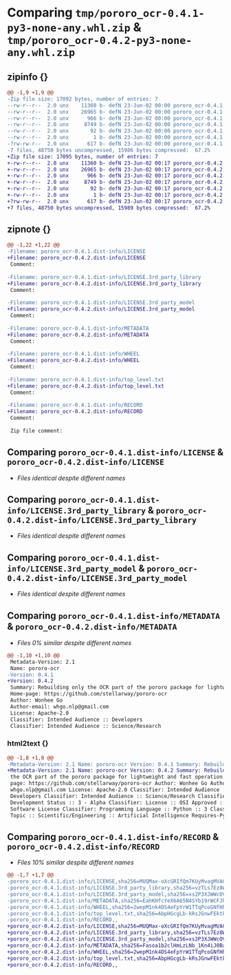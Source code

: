 # Comparing `tmp/pororo_ocr-0.4.1-py3-none-any.whl.zip` & `tmp/pororo_ocr-0.4.2-py3-none-any.whl.zip`

## zipinfo {}

```diff
@@ -1,9 +1,9 @@
-Zip file size: 17092 bytes, number of entries: 7
--rw-r--r--  2.0 unx    11360 b- defN 23-Jun-02 00:00 pororo_ocr-0.4.1.dist-info/LICENSE
--rw-r--r--  2.0 unx    26965 b- defN 23-Jun-02 00:00 pororo_ocr-0.4.1.dist-info/LICENSE.3rd_party_library
--rw-r--r--  2.0 unx      966 b- defN 23-Jun-02 00:00 pororo_ocr-0.4.1.dist-info/LICENSE.3rd_party_model
--rw-r--r--  2.0 unx     8749 b- defN 23-Jun-02 00:00 pororo_ocr-0.4.1.dist-info/METADATA
--rw-r--r--  2.0 unx       92 b- defN 23-Jun-02 00:00 pororo_ocr-0.4.1.dist-info/WHEEL
--rw-r--r--  2.0 unx        1 b- defN 23-Jun-02 00:00 pororo_ocr-0.4.1.dist-info/top_level.txt
-?rw-rw-r--  2.0 unx      617 b- defN 23-Jun-02 00:00 pororo_ocr-0.4.1.dist-info/RECORD
-7 files, 48750 bytes uncompressed, 15986 bytes compressed:  67.2%
+Zip file size: 17095 bytes, number of entries: 7
+-rw-r--r--  2.0 unx    11360 b- defN 23-Jun-02 00:17 pororo_ocr-0.4.2.dist-info/LICENSE
+-rw-r--r--  2.0 unx    26965 b- defN 23-Jun-02 00:17 pororo_ocr-0.4.2.dist-info/LICENSE.3rd_party_library
+-rw-r--r--  2.0 unx      966 b- defN 23-Jun-02 00:17 pororo_ocr-0.4.2.dist-info/LICENSE.3rd_party_model
+-rw-r--r--  2.0 unx     8749 b- defN 23-Jun-02 00:17 pororo_ocr-0.4.2.dist-info/METADATA
+-rw-r--r--  2.0 unx       92 b- defN 23-Jun-02 00:17 pororo_ocr-0.4.2.dist-info/WHEEL
+-rw-r--r--  2.0 unx        1 b- defN 23-Jun-02 00:17 pororo_ocr-0.4.2.dist-info/top_level.txt
+?rw-rw-r--  2.0 unx      617 b- defN 23-Jun-02 00:17 pororo_ocr-0.4.2.dist-info/RECORD
+7 files, 48750 bytes uncompressed, 15989 bytes compressed:  67.2%
```

## zipnote {}

```diff
@@ -1,22 +1,22 @@
-Filename: pororo_ocr-0.4.1.dist-info/LICENSE
+Filename: pororo_ocr-0.4.2.dist-info/LICENSE
 Comment: 
 
-Filename: pororo_ocr-0.4.1.dist-info/LICENSE.3rd_party_library
+Filename: pororo_ocr-0.4.2.dist-info/LICENSE.3rd_party_library
 Comment: 
 
-Filename: pororo_ocr-0.4.1.dist-info/LICENSE.3rd_party_model
+Filename: pororo_ocr-0.4.2.dist-info/LICENSE.3rd_party_model
 Comment: 
 
-Filename: pororo_ocr-0.4.1.dist-info/METADATA
+Filename: pororo_ocr-0.4.2.dist-info/METADATA
 Comment: 
 
-Filename: pororo_ocr-0.4.1.dist-info/WHEEL
+Filename: pororo_ocr-0.4.2.dist-info/WHEEL
 Comment: 
 
-Filename: pororo_ocr-0.4.1.dist-info/top_level.txt
+Filename: pororo_ocr-0.4.2.dist-info/top_level.txt
 Comment: 
 
-Filename: pororo_ocr-0.4.1.dist-info/RECORD
+Filename: pororo_ocr-0.4.2.dist-info/RECORD
 Comment: 
 
 Zip file comment:
```

## Comparing `pororo_ocr-0.4.1.dist-info/LICENSE` & `pororo_ocr-0.4.2.dist-info/LICENSE`

 * *Files identical despite different names*

## Comparing `pororo_ocr-0.4.1.dist-info/LICENSE.3rd_party_library` & `pororo_ocr-0.4.2.dist-info/LICENSE.3rd_party_library`

 * *Files identical despite different names*

## Comparing `pororo_ocr-0.4.1.dist-info/LICENSE.3rd_party_model` & `pororo_ocr-0.4.2.dist-info/LICENSE.3rd_party_model`

 * *Files identical despite different names*

## Comparing `pororo_ocr-0.4.1.dist-info/METADATA` & `pororo_ocr-0.4.2.dist-info/METADATA`

 * *Files 0% similar despite different names*

```diff
@@ -1,10 +1,10 @@
 Metadata-Version: 2.1
 Name: pororo-ocr
-Version: 0.4.1
+Version: 0.4.2
 Summary: Rebuilding only the OCR part of the pororo package for lightweight and fast operation.
 Home-page: https://github.com/stellarway/pororo-ocr
 Author: Wonhee Go
 Author-email: whgo.nlp@gmail.com
 License: Apache-2.0
 Classifier: Intended Audience :: Developers
 Classifier: Intended Audience :: Science/Research
```

### html2text {}

```diff
@@ -1,8 +1,8 @@
-Metadata-Version: 2.1 Name: pororo-ocr Version: 0.4.1 Summary: Rebuilding only
+Metadata-Version: 2.1 Name: pororo-ocr Version: 0.4.2 Summary: Rebuilding only
 the OCR part of the pororo package for lightweight and fast operation. Home-
 page: https://github.com/stellarway/pororo-ocr Author: Wonhee Go Author-email:
 whgo.nlp@gmail.com License: Apache-2.0 Classifier: Intended Audience ::
 Developers Classifier: Intended Audience :: Science/Research Classifier:
 Development Status :: 3 - Alpha Classifier: License :: OSI Approved :: Apache
 Software License Classifier: Programming Language :: Python :: 3 Classifier:
 Topic :: Scientific/Engineering :: Artificial Intelligence Requires-Python:
```

## Comparing `pororo_ocr-0.4.1.dist-info/RECORD` & `pororo_ocr-0.4.2.dist-info/RECORD`

 * *Files 10% similar despite different names*

```diff
@@ -1,7 +1,7 @@
-pororo_ocr-0.4.1.dist-info/LICENSE,sha256=MUQMax-oXcGRIfQm7KUyMvagMVACVmtSCThi_KM5uJM,11360
-pororo_ocr-0.4.1.dist-info/LICENSE.3rd_party_library,sha256=vzTLs7Ez8WDngBP5YaPgj-43EUU_3oZ0-QnscuiUj-A,26965
-pororo_ocr-0.4.1.dist-info/LICENSE.3rd_party_model,sha256=xs2P3XJWWcOV3uShs6-b1otvxxqX4d17yIQQEuEa5_4,966
-pororo_ocr-0.4.1.dist-info/METADATA,sha256=EahKHfcYeX6A65N4SYb19rWCFJh5g4CMmCSoJ65Bqcc,8749
-pororo_ocr-0.4.1.dist-info/WHEEL,sha256=2wepM1nk4DS4eFpYrW1TTqPcoGNfHhhO_i5m4cOimbo,92
-pororo_ocr-0.4.1.dist-info/top_level.txt,sha256=AbpHGcgLb-kRsJGnwFEktk7uzpZOCcBY74-YBdrKVGs,1
-pororo_ocr-0.4.1.dist-info/RECORD,,
+pororo_ocr-0.4.2.dist-info/LICENSE,sha256=MUQMax-oXcGRIfQm7KUyMvagMVACVmtSCThi_KM5uJM,11360
+pororo_ocr-0.4.2.dist-info/LICENSE.3rd_party_library,sha256=vzTLs7Ez8WDngBP5YaPgj-43EUU_3oZ0-QnscuiUj-A,26965
+pororo_ocr-0.4.2.dist-info/LICENSE.3rd_party_model,sha256=xs2P3XJWWcOV3uShs6-b1otvxxqX4d17yIQQEuEa5_4,966
+pororo_ocr-0.4.2.dist-info/METADATA,sha256=Fasoa1b2clHmLzLNb_1Kn4iJ0BanHt7iaA3NNLEt5yg,8749
+pororo_ocr-0.4.2.dist-info/WHEEL,sha256=2wepM1nk4DS4eFpYrW1TTqPcoGNfHhhO_i5m4cOimbo,92
+pororo_ocr-0.4.2.dist-info/top_level.txt,sha256=AbpHGcgLb-kRsJGnwFEktk7uzpZOCcBY74-YBdrKVGs,1
+pororo_ocr-0.4.2.dist-info/RECORD,,
```

